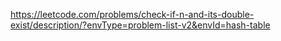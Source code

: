 https://leetcode.com/problems/check-if-n-and-its-double-exist/description/?envType=problem-list-v2&envId=hash-table
